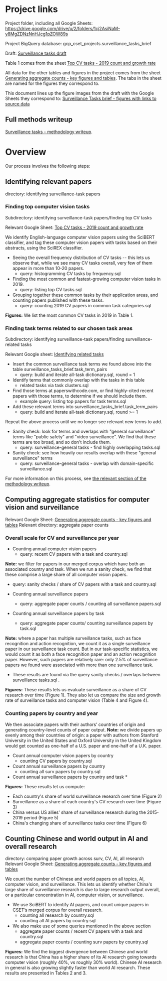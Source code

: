 
# Project links 
Project folder, including all Google Sheets: https://drive.google.com/drive/u/2/folders/1cj2AsiNaM-y8MgZDNzNnHJcg1pZOW89s

Project BigQuery database: gcp_cset_projects.surveillance_tasks_brief

Draft: [Surveillance tasks draft](https://docs.google.com/document/d/1kK6TodaNhbwCoTOfSreL_jV1l29q8DDZdKlc-e-5Ruo/edit)

Table 1 comes from the sheet [Top CV tasks - 2019 count and growth rate](https://docs.google.com/spreadsheets/d/1ME_fcszBZUgmMYaSZPc0SSsEtdDrs1GQBMuOW7DYC_I/edit#gid=922508543)

All data for the other tables and figures in the project comes from the sheet [Generating aggregate counts - key figures and tables](https://docs.google.com/spreadsheets/d/1Ls9Q5SM7ApX4pnssdFYw7WgktdS5DlF00H2HX16bhMU/edit). The tabs in the sheet are named for the figures they correspond to.

This document lines up the figure images from the draft with the Google Sheets they correspond to: [Surveillance Tasks  brief - figures with links to source data](https://docs.google.com/document/d/1TXMFZ7WnAf03hK55v6lTrwFwCfBCN2UeVscr4DF1X10/)


## Full methods writeup
[Surveillance tasks - methodology writeup](https://docs.google.com/document/d/1bcNGRmPJWSajLjtkeZABwBRyKiMWNHfcwim8CFdAN7I/edit#).


# Overview 
Our process involves the following steps:

## Identifying relevant papers
directory: identifying surveillance-task papers

### Finding top computer vision tasks
Subdirectory: identifying surveillance-task papers/finding top CV tasks

Relevant Google Sheet: [Top CV tasks - 2019 count and growth rate](https://docs.google.com/spreadsheets/d/1ME_fcszBZUgmMYaSZPc0SSsEtdDrs1GQBMuOW7DYC_I/edit#gid=922508543) 

We identify English-language computer vision papers using the SciBERT classifier, and tag these computer vision papers with tasks based on their abstracts, using the SciREX classifier. 

* Seeing the overall frequency distribution of CV tasks -- this lets us observe that, while we see many CV tasks overall, very few of them appear in more than 10-20 papers. 
  * query: histogramming CV tasks by frequency.sql
* Finding the most common and fastest-growing computer vision tasks in 2019. 
  * query: listing top CV tasks.sql 
* Grouping together these common tasks by their application areas, and counting papers published with these tasks.
  * query: counting 2019 CV papers in common task categories.sql

**Figures:** We list the most common CV tasks in 2019 in Table 1.

### Finding task terms related to our chosen task areas
Subdirectory: identifying surveillance-task papers/finding surveillance-related tasks

Relevant Google sheet: [Identifying related tasks](https://docs.google.com/spreadsheets/d/1TaCwxX-r0GzMyP2rmDfJ4uBEjqCA6F8nGzr_Cps_5lA/edit#gid=1623457572) 

* Insert the common surveillance task terms we found above into the table surveillance_tasks_brief.task_term_pairs
  * query: build and iterate all-task dictionary.sql, round = 1  
* Identify terms that commonly overlap with the tasks in this table
  *  related tasks via task clusters.sql
* Find those terms at paperswithcode.com, or find highly-cited recent papers with those terms, to determine if we should include them.
  * example query: listing top papers for task terms.sql
* Add these relevant terms into surveillance_tasks_brief.task_term_pairs
   * query: build and iterate all-task dictionary.sql, round >= 1   

Repeat the above process until we no longer see relevant new terms to add.

* Sanity check: look for terms and overlaps with "general surveillance" terms like "public safety" and "video surveillance". We find that these terms are too broad, and so don't include them. 
  * query: surveillance-general tasks - find highly overlapping tasks.sql
* Sanity check: see how heavily our results overlap with these "general surveillance" terms
  * query: surveillance-general tasks - overlap with domain-specific surveillance.sql 
   
For more information on this process, see [the relevant section of the methodology writeup](https://docs.google.com/document/d/1bcNGRmPJWSajLjtkeZABwBRyKiMWNHfcwim8CFdAN7I/edit#heading=h.fswe7ptbiy5h).


## Computing aggregate statistics for computer vision and surveillance
Relevant Google Sheet:  [Generating aggregate counts - key figures and tables](https://docs.google.com/spreadsheets/d/1Ls9Q5SM7ApX4pnssdFYw7WgktdS5DlF00H2HX16bhMU/edit)
Relevant directory: aggregate paper counts

### Overall scale for CV and surveillance per year
* Counting annual computer vision papers
  * query: recent CV papers with a task and country.sql

**Note:** we filter for papers in our merged corpus which have both an associated country and task. When we run a sanity check, we find that these comprise a large share of all computer vision papers. 
  * query: sanity checks / share of CV papers with a task and country.sql 

* Counting annual surveillance papers
  * query: aggregate paper counts / counting all surveillance papers.sql
* Counting annual surveillance papers by task
  * query: aggregate paper counts/ counting surveillance papers by task.sql    

**Note:** where a paper has multiple surveillance tasks, such as face recognition and action recognition, we count it as a single surveillance paper in our surveillance task count. But in our task-specific statistics, we would count it as both a face recognition paper and an action recognition paper. However, such papers are relatively rare: only 2.5% of surveillance papers we found were associated with more than one surveillance task.
  * These results are found via the query sanity checks / overlaps between surveillance tasks.sql . 

**Figures:** These results lets us evaluate surveillance as a share of CV research over time (Figure 1). They also let us compare the size and growth rate of surveillance tasks and computer vision (Table 4 and Figure 4).

### Counting papers by country and year
We then associate papers with their authors’ countries of origin and generating country-level counts of paper output.
**Note:** we divide papers up evenly among their countries of origin: a paper with authors from Stanford University in the United States and Oxford University in the United Kingdom would get counted as one-half of a U.S. paper and one-half of a U.K. paper.

* Count annual computer vision papers by country
  * counting CV papers by country.sql
* Count annual surveillance papers by country
  *  counting all surv papers by country.sql
* Count annual surveillance papers by country and task
   * 

**Figures:** These results let us compute:
* Each country's share of world surveillance research over time (Figure 2)
* Surveillance as a share of each country's CV research over time (Figure 3)
* China versus US allies' share of surveillance research during the 2015-2019 period (Figure 5)
* China's changing share of surveillance tasks over time (Figure 6)

## Counting Chinese and world output in AI and overall research
directory:  comparing paper growth across surv, CV, AI, all research
Relevant Google Sheet:  [Generating aggregate counts - key figures and tables](https://docs.google.com/spreadsheets/d/1Ls9Q5SM7ApX4pnssdFYw7WgktdS5DlF00H2HX16bhMU/edit)

We count the number of Chinese and world papers on all topics, AI, computer vision, and surveillance. This lets us identify whether China's large share of surveillance research is due to large research output overall, or a particular concentration in AI, computer vision, or surveillance.

* We use SciBERT to identify AI papers, and count unique papers in CSET’s merged corpus for overall research.
  * counting all research by country.sql
  * counting all AI papers by country.sql
* We also make use of some queries mentioned in the above section
  *  aggregate paper counts / recent CV papers with a task and country.sql
  *  aggregate paper counts / counting surv papers by country.sql
 
**Figures:** We find the biggest divergence between Chinese and world research is that China has a higher share of its AI research going towards computer vision (roughly 40%, vs roughly 30% world). Chinese AI research in general is also growing slightly faster than world AI research. These results are presented in Tables 2 and 3. 




 
